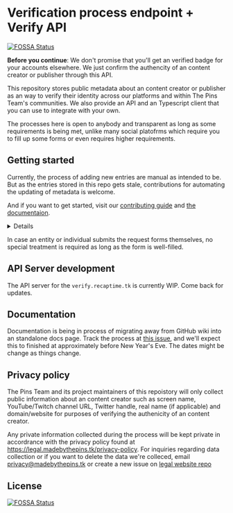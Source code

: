 # Verification process endpoint + Verify API
[![FOSSA Status](https://app.fossa.com/api/projects/git%2Bgithub.com%2FRecapTime%2Fverify.svg?type=shield)](https://app.fossa.com/projects/git%2Bgithub.com%2FRecapTime%2Fverify?ref=badge_shield)


**Before you continue**: We don't promise that you'll get an verified badge for your accounts elsewhere. We just confirm the authencity of an content creator or publisher through this API.

This repository stores public metadata about an content creator or publisher as an way to verify their identity across our platforms and within The Pins Team's communities. We also provide an API and an Typescript client that you can use to integrate with your own.

The processes here is open to anybody and transparent as long as some requirements is being met, unlike many social platofrms which require you to fill up some forms or even requires higher requirements.

## Getting started

Currently, the process of adding new entries are manual as intended to be. But as the entries
stored in this repo gets stale, contributions for automating the updating of metadata is welcome.

And if you want to get started, visit our [contributing guide](CONTRIBUTING.md)
and [the documentaion](#documentation).

<summary>

<details>Some spoilers are being hidden here, expand to see more.</details>

In case an entity or individual submits the request forms themselves, no special treatment is required as long as the form is well-filled.

</summary>

## API Server development

The API server for the `verify.recaptime.tk` is currently WIP.
Come back for updates.

## Documentation

Documentation is being in process of migrating away from GitHub wiki into an standalone
docs page. Track the process at [this issue](https://github.com/RecapTime/verify/issues/5), and we'll expect this to finished at approximately before New Year's Eve. The dates might be change as things change.

## Privacy policy

The Pins Team and its project maintainers of this repoistory will only collect public information about an content creator such as screen name, YouTube/Twitch channel URL,
Twitter handle, real name (if applicable) and domain/website for purposes of verifying the authenicity of an content creator.

Any private information collected during the process will be kept private in accordrance with the privacy policy found at <https://legal.madebythepins.tk/privacy-policy>. For inquiries regarding data collection or if you want to delete the data we're colleced, email <privacy@madebythepins.tk> or create a new issue on [legal website repo](https://github.com/MadeByThePinsHub/LegalCodeSource/issues/new)


## License
[![FOSSA Status](https://app.fossa.com/api/projects/git%2Bgithub.com%2FRecapTime%2Fverify.svg?type=large)](https://app.fossa.com/projects/git%2Bgithub.com%2FRecapTime%2Fverify?ref=badge_large)